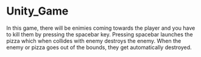 # Unity_Game
 In this game, there will be enimies coming towards the player and you have to kill them by pressing the spacebar key.
 Pressing spacebar launches the pizza which when collides with enemy destroys the enemy.
 When the enemy or pizza goes out of the bounds, they get automatically destroyed.
